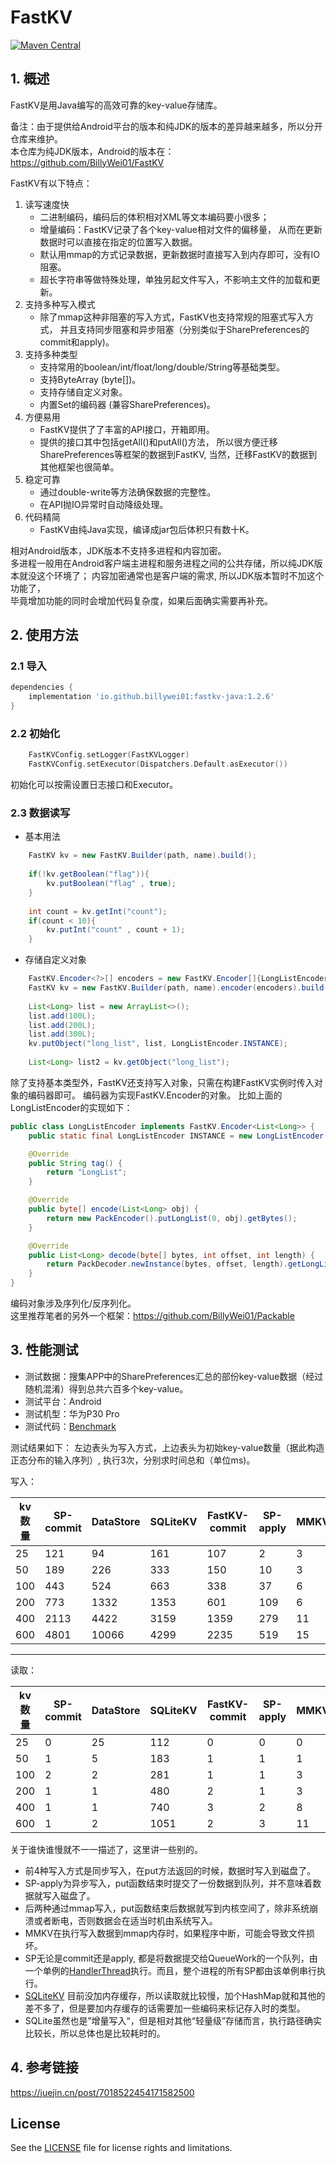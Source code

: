 # FastKV
[![Maven Central](https://img.shields.io/maven-central/v/io.github.billywei01/fastkv-java)](https://search.maven.org/artifact/io.github.billywei01/fastkv-java)


## 1. 概述
FastKV是用Java编写的高效可靠的key-value存储库。<br>

备注：由于提供给Android平台的版本和纯JDK的版本的差异越来越多，所以分开仓库来维护。<br>
本仓库为纯JDK版本，Android的版本在：https://github.com/BillyWei01/FastKV
<br>

FastKV有以下特点：
1. 读写速度快
    - 二进制编码，编码后的体积相对XML等文本编码要小很多；
    - 增量编码：FastKV记录了各个key-value相对文件的偏移量，
      从而在更新数据时可以直接在指定的位置写入数据。
    - 默认用mmap的方式记录数据，更新数据时直接写入到内存即可，没有IO阻塞。
    - 超长字符串等做特殊处理，单独另起文件写入，不影响主文件的加载和更新。
2. 支持多种写入模式
   - 除了mmap这种非阻塞的写入方式，FastKV也支持常规的阻塞式写入方式，
     并且支持同步阻塞和异步阻塞（分别类似于SharePreferences的commit和apply)。
3. 支持多种类型
   - 支持常用的boolean/int/float/long/double/String等基础类型。
   - 支持ByteArray (byte[])。
   - 支持存储自定义对象。
   - 内置Set<String>的编码器 (兼容SharePreferences)。
4. 方便易用
   - FastKV提供了了丰富的API接口，开箱即用。
   - 提供的接口其中包括getAll()和putAll()方法，
     所以很方便迁移SharePreferences等框架的数据到FastKV, 当然，迁移FastKV的数据到其他框架也很简单。
5. 稳定可靠
   - 通过double-write等方法确保数据的完整性。
   - 在API抛IO异常时自动降级处理。
6. 代码精简
   - FastKV由纯Java实现，编译成jar包后体积只有数十K。

相对Android版本，JDK版本不支持多进程和内容加密。<br>
多进程一般用在Android客户端主进程和服务进程之间的公共存储，所以纯JDK版本就没这个环境了；
内容加密通常也是客户端的需求, 所以JDK版本暂时不加这个功能了，<br>
毕竟增加功能的同时会增加代码复杂度，如果后面确实需要再补充。

   
## 2. 使用方法

### 2.1 导入

```gradle
dependencies {
    implementation 'io.github.billywei01:fastkv-java:1.2.6'
}
```

### 2.2 初始化
```kotlin
    FastKVConfig.setLogger(FastKVLogger)
    FastKVConfig.setExecutor(Dispatchers.Default.asExecutor())
```
初始化可以按需设置日志接口和Executor。


### 2.3 数据读写
- 基本用法
```java
    FastKV kv = new FastKV.Builder(path, name).build();
    
    if(!kv.getBoolean("flag")){
        kv.putBoolean("flag" , true);
    }
    
    int count = kv.getInt("count");
    if(count < 10){
        kv.putInt("count" , count + 1);
    }
```

- 存储自定义对象

```java
    FastKV.Encoder<?>[] encoders = new FastKV.Encoder[]{LongListEncoder.INSTANCE};
    FastKV kv = new FastKV.Builder(path, name).encoder(encoders).build();
        
    List<Long> list = new ArrayList<>();
    list.add(100L);
    list.add(200L);
    list.add(300L);
    kv.putObject("long_list", list, LongListEncoder.INSTANCE);
    
    List<Long> list2 = kv.getObject("long_list");
```

除了支持基本类型外，FastKV还支持写入对象，只需在构建FastKV实例时传入对象的编码器即可。
编码器为实现FastKV.Encoder的对象。
比如上面的LongListEncoder的实现如下：

```java
public class LongListEncoder implements FastKV.Encoder<List<Long>> {
    public static final LongListEncoder INSTANCE = new LongListEncoder();

    @Override
    public String tag() {
        return "LongList";
    }

    @Override
    public byte[] encode(List<Long> obj) {
        return new PackEncoder().putLongList(0, obj).getBytes();
    }

    @Override
    public List<Long> decode(byte[] bytes, int offset, int length) {
        return PackDecoder.newInstance(bytes, offset, length).getLongList(0); 
    }
}
```

编码对象涉及序列化/反序列化。<br/>
这里推荐笔者的另外一个框架：https://github.com/BillyWei01/Packable


## 3. 性能测试
- 测试数据：搜集APP中的SharePreferences汇总的部份key-value数据（经过随机混淆）得到总共六百多个key-value。
- 测试平台：Android 
- 测试机型：华为P30 Pro
- 测试代码：[Benchmark](https://github.com/BillyWei01/FastKV/blob/main/app/src/main/java/io/fastkv/fastkvdemo/Benchmark.kt)

测试结果如下：
左边表头为写入方式，上边表头为初始key-value数量（据此构造正态分布的输入序列）, 执行3次，分别求时间总和（单位ms)。

写入：

| kv数量 | SP-commit | DataStore  | SQLiteKV | FastKV-commit | SP-apply | MMKV |FastKV-mmap
------|---|------------|---|---|---|---|---
 25   | 121 | 94         | 161 | 107 |  2 | 3 | 1 | 
 50   | 189 | 226        | 333 | 150 |  10 | 3 | 2 | 
 100  | 443 | 524        | 663 | 338 |  37 | 6 | 3 | 
 200  | 773 | 1332       | 1353 | 601 |  109 | 6 | 5 | 
 400  | 2113 | 4422       | 3159 | 1359 |  279 | 11 | 14 |
 600  | 4801 | 10066      | 4299 | 2235 |  519 | 15 | 11 | 

----

读取：

| kv数量    | SP-commit | DataStore|SQLiteKV | FastKV-commit | SP-apply | MMKV |FastKV-mmap 
-----|---|---|---|---|---|---|---
 25  | 0 | 25 | 112 | 0 |  0 | 0 | 0 | 
 50  | 1 | 5 | 183 | 1 |  1 | 1 | 1 | 
 100 | 2 | 2 | 281 | 1 |  1 | 3 | 1 | 
 200 | 1 | 1 | 480 | 2 |  1 | 3 | 2 | 
 400 | 1 | 1 | 740 | 3 |  2 | 8 | 1 | 
 600 | 1 | 2 | 1051 | 2 |  3 | 11 | 1 | 

关于谁快谁慢就不一一描述了，这里讲一些别的。

- 前4种写入方式是同步写入，在put方法返回的时候，数据时写入到磁盘了。
- SP-apply为异步写入，put函数结束时提交了一份数据到队列，并不意味着数据就写入磁盘了。
- 后两种通过mmap写入，put函数结束后数据就写到内核空间了，除非系统崩溃或者断电，否则数据会在适当时机由系统写入。
- MMKV在执行写入数据到mmap内存时，如果程序中断，可能会导致文件损坏。
- SP无论是commit还是apply, 都是将数据提交给QueueWork的一个队列，由一个单例的[HandlerThread](http://androidxref.com/9.0.0_r3/xref/frameworks/base/core/java/android/app/QueuedWork.java#getHandler)执行。而且，整个进程的所有SP都由该单例串行执行。
- [SQLiteKV](https://github.com/BillyWei01/FastKV/blob/main/app/src/main/java/io/fastkv/fastkvdemo/sqlitekv/SQLiteKV.java) 目前没加内存缓存，所以读取就比较慢，加个HashMap就和其他的差不多了，但是要加内存缓存的话需要加一些编码来标记存入时的类型。
- SQLite虽然也是”增量写入“，但是相对其他“轻量级”存储而言，执行路径确实比较长，所以总体也是比较耗时的。

## 4. 参考链接
https://juejin.cn/post/7018522454171582500

## License
See the [LICENSE](LICENSE) file for license rights and limitations.



